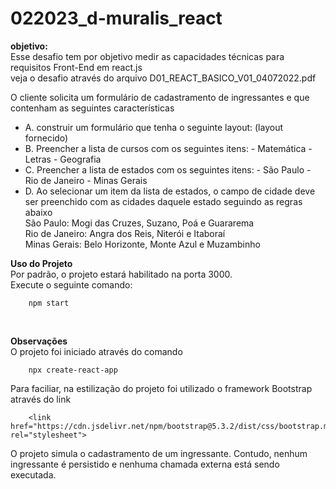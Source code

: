 # **022023_d-muralis_react** <br>

**objetivo:**<br> Esse desafio tem por objetivo medir as capacidades técnicas para requisitos Front-End em react.js<br>
veja o desafio através do arquivo D01_REACT_BASICO_V01_04072022.pdf<br>

O cliente solicita um formulário de cadastramento de ingressantes e que contenham as seguintes características
<ul>
    <li>
        A. construir um formulário que tenha o seguinte layout:
    (layout fornecido)
    </li>
    <li>
        B. Preencher a lista de cursos com os seguintes itens:
            - Matemática
            - Letras
            - Geografia
    </li>
    <li>
        C. Preencher a lista de estados com os seguintes itens:
            - São Paulo
            - Rio de Janeiro
            - Minas Gerais
    </li>
    <li>
        D. Ao selecionar um item da lista de estados, o campo de cidade deve ser preenchido com as cidades daquele estado seguindo as regras abaixo<br>
                São Paulo: Mogi das Cruzes, Suzano, Poá e Guararema<br>
                Rio de Janeiro: Angra dos Reis, Niterói e Itaboraí<br>
                Minas Gerais: Belo Horizonte, Monte Azul e Muzambinho<br>
    </li>
</ul>

**Uso do Projeto**<br>
Por padrão, o projeto estará habilitado na porta 3000.<br>
Execute o seguinte comando: <br>
``` javacript
    npm start
```

<br>

**Observações**<br>
O projeto foi iniciado através do comando<br>
``` javacript
    npx create-react-app
```

Para faciliar, na estilização do projeto foi utilizado o framework Bootstrap através do link
``` javacript
    <link href="https://cdn.jsdelivr.net/npm/bootstrap@5.3.2/dist/css/bootstrap.min.css" rel="stylesheet">
```
O projeto simula o cadastramento de um ingressante. Contudo, nenhum ingressante é persistido e nenhuma chamada externa está sendo executada.<br>

<br>



